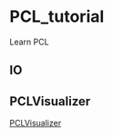 # PCL_tutorial
Learn PCL
## IO
## PCLVisualizer
[PCLVisualizer](https://pcl.readthedocs.io/projects/tutorials/en/latest/pcl_visualizer.html)